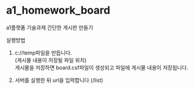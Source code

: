 # a1_homework_board
a1플랫폼 기술과제
간단한 게시판 만들기

실행방법  
1. c://temp파일을 만듭니다.  
      (게시물 내용이 저장될 파일 위치)  
      게시물을 저장하면 board.csf파일이 생성되고 파일에 게시물 내용이 저장됩니다.
  
2. 서버를 실행한 뒤 url을 입력합니다 (/list)  

